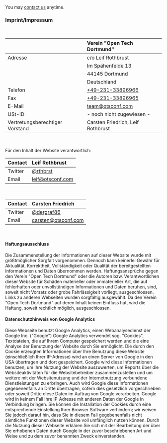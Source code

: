 You may [contact us](mailto:team@otsconf.org) anytime.

### Imprint/Impressum

<br>

|| Verein "Open Tech Dortmund" |
| :- | :- |
| Adresse | c/o Leif Rothbrust |
|| Im Spähenfelde 13 |
|| 44145 Dortmund |
|| Deutschland |
| Telefon | [+49-231-33896966](tel:+4923133896966) |
| Fax | [+49-231-33896965](fax:+4923133896965) |
| E-Mail | [team@otsconf.com](mailto:team@otsconf.com) |
| USt-ID | - noch nicht zugewiesen - |
| Vertretungsberechtiger Vorstand | Carsten Friedrich, Leif Rothbrust |

<br>

Für den Inhalt der Website verantwortlich:

| Contact   | Leif Rothbrust
| :-------- | :-
| Twitter   | [@rthbrst](https://twitter.com/rthbrst)
| Email     | [leif@otsconf.com](mailto:leif@otsconf.com)

<br>

| Contact   | Carsten Friedrich
| :-------- | :-
| Twitter   | [@dergraf86](https://twitter.com/dergraf86)
| Email     | [carsten@otsconf.com](mailto:carsten@otsconf.com)

<br>

#### Haftungsausschluss

Die Zusammenstellung der Informationen auf dieser Website wurde mit größtmöglicher Sorgfalt vorgenommen. Dennoch kann keinerlei Gewähr für Aktualität, Korrektheit, Vollständigkeit oder Qualität der bereitgestellten Informationen und Daten übernommen werden. Haftungsansprüche gegen den Verein "Open Tech Dortmund" oder die Autoren bzw. Verantwortlichen dieser Website für Schäden materieller oder  immaterieller Art, die auf fehlerhaften oder unvollständigen Informationen und Daten beruhen, sind, soweit nicht Vorsatz oder grobe Fahrlässigkeit vorliegt, ausgeschlossen. Links zu anderen Webseiten wurden sorgfältig ausgewählt. Da den Verein "Open Tech Dortmund" auf deren Inhalt keinen Einfluss hat, wird die Haftung, soweit rechtlich möglich, ausgeschlossen.

#### Datenschutzhinweis von Google Analytics

Diese Webseite benutzt Google Analytics, einen Webanalysedienst der Google Inc. ("Google") Google Analytics verwendet sog. "Cookies", Textdateien, die auf Ihrem Computer gespeichert werden und die eine Analyse der Benutzung der Website durch Sie ermöglicht. Die durch den Cookie erzeugten Informationen über Ihre Benutzung diese Website (einschließlich Ihrer IP-Adresse) wird an einen Server von Google in den USA übertragen und dort gespeichert.
Google wird diese Informationen benutzen, um Ihre Nutzung der Website auszuwerten, um Reports über die Websiteaktivitäten für die Websitebetreiber zusammenzustellen und um weitere mit der Websitenutzung und der Internetnutzung verbundene Dienstleistungen zu erbringen. Auch wird Google diese Informationen gegebenenfalls an Dritte übertragen, sofern dies gesetzlich vorgeschrieben oder soweit Dritte diese Daten im Auftrag von Google verarbeiten.
Google wird in keinem Fall Ihre IP-Adresse mit anderen Daten der Google in Verbindung bringen. Sie können die Installation der Cookies durch eine entsprechende Einstellung Ihrer Browser Software verhindern; wir weisen Sie jedoch darauf hin, dass Sie in diesem Fall gegebenenfalls nicht sämtliche Funktionen dieser Website voll umfänglich nutzen können. Durch die Nutzung dieser Webseite erklären Sie sich mit der Bearbeitung der über Sie erhobenen Daten durch Google in der zuvor beschriebenen Art und Weise und zu dem zuvor benannten Zweck einverstanden.

